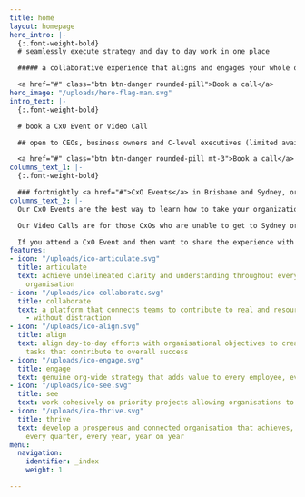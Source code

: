 ```yaml
---
title: home
layout: homepage
hero_intro: |-
  {:.font-weight-bold}
  # seamlessly execute strategy and day to day work in one place

  ##### a collaborative experience that aligns and engages your whole organisation

  <a href="#" class="btn btn-danger rounded-pill">Book a call</a>
hero_image: "/uploads/hero-flag-man.svg"
intro_text: |-
  {:.font-weight-bold}

  # book a CxO Event or Video Call

  ## open to CEOs, business owners and C-level executives (limited availability)

  <a href="#" class="btn btn-danger rounded-pill mt-3">Book a call</a>
columns_text_1: |-
  {:.font-weight-bold}

  ### fortnightly <a href="#">CxO Events</a> in Brisbane and Sydney, or a weekly Video Call most Fridays - not only see the product, hear how other CxOs and business owners tackle strategy+execution+collaboration
columns_text_2: |-
  Our CxO Events are the best way to learn how to take your organization to the next level - achieving org-wide alignment and collaboration like never before.

  Our Video Calls are for those CxOs who are unable to get to Sydney or Brisbane, or for those of you based in other time zones.  We try to limit the Video Calls to 12 attendees, to allow plenty of opportunity for Q&A and sharing insights between attendees.

  If you attend a CxO Event and then want to share the experience with other senior executives from your organization, then the Video Calls are ideal for these.
features:
- icon: "/uploads/ico-articulate.svg"
  title: articulate
  text: achieve undelineated clarity and understanding throughout every tier of your
    organisation
- icon: "/uploads/ico-collaborate.svg"
  title: collaborate
  text: a platform that connects teams to contribute to real and resource worthy outcomes
    - without distraction
- icon: "/uploads/ico-align.svg"
  title: align
  text: align day-to-day efforts with organisational objectives to creating meaningful
    tasks that contribute to overall success
- icon: "/uploads/ico-engage.svg"
  title: engage
  text: genuine org-wide strategy that adds value to every employee, every day
- icon: "/uploads/ico-see.svg"
  title: see
  text: work cohesively on priority projects allowing organisations to move forward
- icon: "/uploads/ico-thrive.svg"
  title: thrive
  text: develop a prosperous and connected organisation that achieves, every day,
    every quarter, every year, year on year
menu:
  navigation:
    identifier: _index
    weight: 1

---
```

